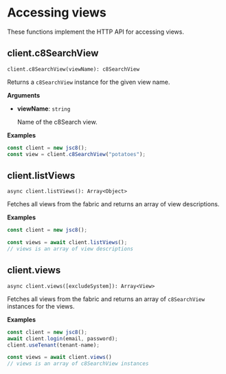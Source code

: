 # Accessing views

These functions implement the HTTP API for accessing views.

## client.c8SearchView

`client.c8SearchView(viewName): c8SearchView`

Returns a `c8SearchView`  instance for the given view name.

**Arguments**

- **viewName**: `string`

  Name of the c8Search view.

**Examples**

```js
const client = new jsc8();
const view = client.c8SearchView("potatoes");
```

## client.listViews

`async client.listViews(): Array<Object>`

Fetches all views from the fabric and returns an array of view
descriptions.

**Examples**

```js
const client = new jsc8();

const views = await client.listViews();
// views is an array of view descriptions
```

## client.views

`async client.views([excludeSystem]): Array<View>`

Fetches all views from the fabric and returns an array of
`c8SearchView` instances for the views.

**Examples**

```js
const client = new jsc8();
await client.login(email, password);
client.useTenant(tenant-name);

const views = await client.views()
// views is an array of c8SearchView instances
```
